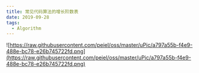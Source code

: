 ```yaml
---
title: 常见代码算法的增长阶数表
date: 2019-09-28
tags:
  - Algorithm
---
```



![https://raw.githubusercontent.com/peiel/oss/master/uPic/a797a55b-f4e9-488e-bc78-e26b745722fd.png](https://raw.githubusercontent.com/peiel/oss/master/uPic/a797a55b-f4e9-488e-bc78-e26b745722fd.png)
